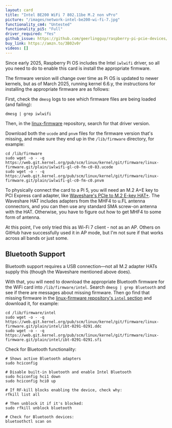 ```yaml
---
layout: card
title: "Intel BE200 WiFi 7 802.11be M.2 non vPro"
picture: "/images/network-intel-be200-wi-fi-7.jpg"
functionality_cm4: "Untested"
functionality_pi5: "Full"
driver_required: "Yes"
github_issue: https://github.com/geerlingguy/raspberry-pi-pcie-devices/issues/670
buy_link: https://amzn.to/3B02v0r
videos: []
---
```

Since early 2025, Raspberry Pi OS includes the Intel `iwlwifi` driver, so all you need to do to enable this card is install the appropriate firmware.

The firmware version will change over time as Pi OS is updated to newer kernels, but as of March 2025, running kernel 6.6.y, the instructions for installing the appropriate firmware are as follows:

First, check the `dmesg` logs to see which firmware files are being loaded (and failing):

```
dmesg | grep iwlwifi
```

Then, in the [linux-firmware](https://web.git.kernel.org/pub/scm/linux/kernel/git/firmware/linux-firmware.git/plain/) repository, search for that driver version.

Download both the `ucode` and `pnvm` files for the firmware version that's missing, and make sure they end up in the `/lib/firmware` directory, for example:

```
cd /lib/firmware
sudo wget -o - -q https://web.git.kernel.org/pub/scm/linux/kernel/git/firmware/linux-firmware.git/plain/iwlwifi-gl-c0-fm-c0-83.ucode
sudo wget -o - -q https://web.git.kernel.org/pub/scm/linux/kernel/git/firmware/linux-firmware.git/plain/iwlwifi-gl-c0-fm-c0.pnvm
```

To physically connect the card to a Pi 5, you will need an M.2 A+E key to PCI Express card adapter, like [Waveshare's PCIe to M.2 E-key HAT+](https://amzn.to/3XpXOpg). The Waveshare HAT includes adapters from the MHF4 to u.FL antenna connectors, and you can then use any standard SMA screw-on antenna with the HAT. Otherwise, you have to figure out how to get MHF4 to some form of antenna.

At this point, I've only tried this as Wi-Fi 7 client - not as an AP. Others on GitHub have successfully used it in AP mode, but I'm not sure if that works across all bands or just some.

## Bluetooth Support

Bluetooth support requires a USB connection—not all M.2 adapter HATs supply this (though the Waveshare mentioned above does).

With that, you will need to download the appropriate Bluetooth firmware for the WiFi card into `/lib/firmware/intel`. Search `dmesg | grep Bluetooth` and see if there are messages about missing firmware. Then go find that missing firmware in the [linux-firmware repository's `intel` section](https://web.git.kernel.org/pub/scm/linux/kernel/git/firmware/linux-firmware.git/plain/intel/) and download it, for example:

```
cd /lib/firmware/intel
sudo wget -o - -q https://web.git.kernel.org/pub/scm/linux/kernel/git/firmware/linux-firmware.git/plain/intel/ibt-0291-0291.ddc
sudo wget -o - -q https://web.git.kernel.org/pub/scm/linux/kernel/git/firmware/linux-firmware.git/plain/intel/ibt-0291-0291.sfi
```

Check for Bluetooth functionality:

```
# Shows active Bluetooth adapters
sudo hciconfig

# Disable built-in bluetooth and enable Intel Bluetooth
sudo hciconfig hci1 down
sudo hciconfig hci0 up

# If RF-kill blocks enabling the device, check why:
rfkill list all

# Then unblock it if it's blocked:
sudo rfkill unblock bluetooth

# Check for Bluetooth devices:
bluetoothctl scan on
```
